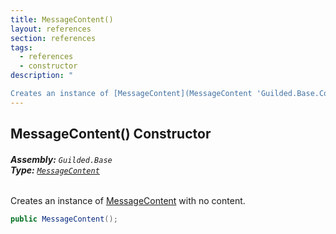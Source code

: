 ```yaml
---
title: MessageContent()
layout: references
section: references
tags:
  - references
  - constructor
description: "

Creates an instance of [MessageContent](MessageContent 'Guilded.Base.Content.MessageContent') with no content."
---
```


## MessageContent() Constructor
###### **Assembly:** `Guilded.Base`<br/>**Type:** [`MessageContent`](MessageContent 'Guilded.Base.Content.MessageContent')

Creates an instance of [MessageContent](MessageContent 'Guilded.Base.Content.MessageContent') with no content.

```csharp
public MessageContent();
```